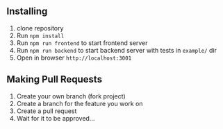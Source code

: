 ## Installing

1. clone repository
2. Run `npm install`
3. Run `npm run frontend` to start frontend server
4. Run `npm run backend` to start backend server with tests in `example/` dir
5. Open in browser `http://localhost:3001`

## Making Pull Requests

1. Create your own branch (fork project)
2. Create a branch for the feature you work on
3. Create a pull request
4. Wait for it to be approved...

